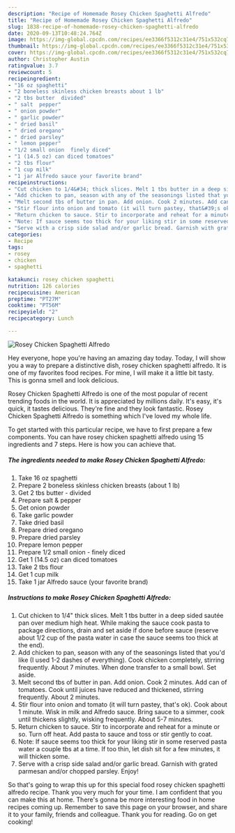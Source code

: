 ```yaml
---
description: "Recipe of Homemade Rosey Chicken Spaghetti Alfredo"
title: "Recipe of Homemade Rosey Chicken Spaghetti Alfredo"
slug: 1838-recipe-of-homemade-rosey-chicken-spaghetti-alfredo
date: 2020-09-13T10:48:24.764Z
image: https://img-global.cpcdn.com/recipes/ee3366f5312c31e4/751x532cq70/rosey-chicken-spaghetti-alfredo-recipe-main-photo.jpg
thumbnail: https://img-global.cpcdn.com/recipes/ee3366f5312c31e4/751x532cq70/rosey-chicken-spaghetti-alfredo-recipe-main-photo.jpg
cover: https://img-global.cpcdn.com/recipes/ee3366f5312c31e4/751x532cq70/rosey-chicken-spaghetti-alfredo-recipe-main-photo.jpg
author: Christopher Austin
ratingvalue: 3.7
reviewcount: 5
recipeingredient:
- "16 oz spaghetti"
- "2 boneless skinless chicken breasts about 1 lb"
- "2 tbs butter  divided"
- " salt  pepper"
- " onion powder"
- " garlic powder"
- " dried basil"
- " dried oregano"
- " dried parsley"
- " lemon pepper"
- "1/2 small onion  finely diced"
- "1 (14.5 oz) can diced tomatoes"
- "2 tbs flour"
- "1 cup milk"
- "1 jar Alfredo sauce your favorite brand"
recipeinstructions:
- "Cut chicken to 1/4&#34; thick slices. Melt 1 tbs butter in a deep sided sautée pan over medium high heat. While making the sauce cook pasta to package directions, drain and set aside if done before sauce (reserve about 1/2 cup of the pasta water in case the sauce seems too thick at the end)."
- "Add chicken to pan, season with any of the seasonings listed that you&#39;d like (I used 1-2 dashes of everything). Cook chicken completely, stirring frequently. About 7 minutes. When done transfer to a small bowl. Set aside."
- "Melt second tbs of butter in pan. Add onion. Cook 2 minutes. Add can of tomatoes. Cook until juices have reduced and thickened, stirring frequently. About 2 minutes."
- "Stir flour into onion and tomato (it will turn pastey, that&#39;s ok). Cook about 1 minute. Wisk in milk and Alfredo sauce. Bring sauce to a simmer, cook until thickens slightly, wisking frequently. About 5-7 minutes."
- "Return chicken to sauce. Stir to incorporate and reheat for a minute or so. Turn off heat. Add pasta to sauce and toss or stir gently to coat."
- "Note: If sauce seems too thick for your liking stir in some reserved pasta water a couple tbs at a time. If too thin, let dish sit for a few minutes, it will thicken some."
- "Serve with a crisp side salad and/or garlic bread. Garnish with grated parmesan and/or chopped parsley. Enjoy!"
categories:
- Recipe
tags:
- rosey
- chicken
- spaghetti

katakunci: rosey chicken spaghetti 
nutrition: 126 calories
recipecuisine: American
preptime: "PT27M"
cooktime: "PT56M"
recipeyield: "2"
recipecategory: Lunch

---
```



![Rosey Chicken Spaghetti Alfredo](https://img-global.cpcdn.com/recipes/ee3366f5312c31e4/751x532cq70/rosey-chicken-spaghetti-alfredo-recipe-main-photo.jpg)

Hey everyone, hope you're having an amazing day today. Today, I will show you a way to prepare a distinctive dish, rosey chicken spaghetti alfredo. It is one of my favorites food recipes. For mine, I will make it a little bit tasty. This is gonna smell and look delicious.

Rosey Chicken Spaghetti Alfredo is one of the most popular of recent trending foods in the world. It is appreciated by millions daily. It's easy, it's quick, it tastes delicious. They're fine and they look fantastic. Rosey Chicken Spaghetti Alfredo is something which I've loved my whole life.




To get started with this particular recipe, we have to first prepare a few components. You can have rosey chicken spaghetti alfredo using 15 ingredients and 7 steps. Here is how you can achieve that.

<!--inarticleads1-->

##### The ingredients needed to make Rosey Chicken Spaghetti Alfredo:

1. Take 16 oz spaghetti
1. Prepare 2 boneless skinless chicken breasts (about 1 lb)
1. Get 2 tbs butter - divided
1. Prepare  salt &amp; pepper
1. Get  onion powder
1. Take  garlic powder
1. Take  dried basil
1. Prepare  dried oregano
1. Prepare  dried parsley
1. Prepare  lemon pepper
1. Prepare 1/2 small onion - finely diced
1. Get 1 (14.5 oz) can diced tomatoes
1. Take 2 tbs flour
1. Get 1 cup milk
1. Take 1 jar Alfredo sauce (your favorite brand)




<!--inarticleads2-->

##### Instructions to make Rosey Chicken Spaghetti Alfredo:

1. Cut chicken to 1/4&#34; thick slices. Melt 1 tbs butter in a deep sided sautée pan over medium high heat. While making the sauce cook pasta to package directions, drain and set aside if done before sauce (reserve about 1/2 cup of the pasta water in case the sauce seems too thick at the end).
1. Add chicken to pan, season with any of the seasonings listed that you&#39;d like (I used 1-2 dashes of everything). Cook chicken completely, stirring frequently. About 7 minutes. When done transfer to a small bowl. Set aside.
1. Melt second tbs of butter in pan. Add onion. Cook 2 minutes. Add can of tomatoes. Cook until juices have reduced and thickened, stirring frequently. About 2 minutes.
1. Stir flour into onion and tomato (it will turn pastey, that&#39;s ok). Cook about 1 minute. Wisk in milk and Alfredo sauce. Bring sauce to a simmer, cook until thickens slightly, wisking frequently. About 5-7 minutes.
1. Return chicken to sauce. Stir to incorporate and reheat for a minute or so. Turn off heat. Add pasta to sauce and toss or stir gently to coat.
1. Note: If sauce seems too thick for your liking stir in some reserved pasta water a couple tbs at a time. If too thin, let dish sit for a few minutes, it will thicken some.
1. Serve with a crisp side salad and/or garlic bread. Garnish with grated parmesan and/or chopped parsley. Enjoy!




So that's going to wrap this up for this special food rosey chicken spaghetti alfredo recipe. Thank you very much for your time. I am confident that you can make this at home. There's gonna be more interesting food in home recipes coming up. Remember to save this page on your browser, and share it to your family, friends and colleague. Thank you for reading. Go on get cooking!
